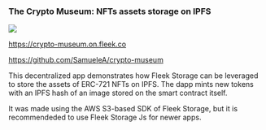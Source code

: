 ### The Crypto Museum: NFTs assets storage on IPFS
![](https://fleekblog-team-bucket.storage.fleek.co/docs/examples/crypto-museum.png)

<https://crypto-museum.on.fleek.co>

<https://github.com/SamueleA/crypto-museum>

This decentralized app demonstrates how Fleek Storage can be leveraged to store the assets of ERC-721 NFTs on IPFS. The dapp mints new tokens with an IPFS hash of an image stored on the smart contract itself.

It was made using the AWS S3-based SDK of Fleek Storage, but it is recommendeded to use Fleek Storage Js for newer apps.